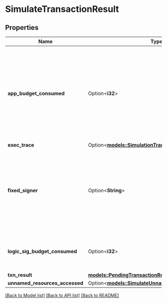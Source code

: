 # SimulateTransactionResult

## Properties

Name | Type | Description | Notes
------------ | ------------- | ------------- | -------------
**app_budget_consumed** | Option<**i32**> | Budget used during execution of an app call transaction. This value includes budged used by inner app calls spawned by this transaction. | [optional]
**exec_trace** | Option<[**models::SimulationTransactionExecTrace**](SimulationTransactionExecTrace.md)> |  | [optional]
**fixed_signer** | Option<**String**> | The account that needed to sign this transaction when no signature was provided and the provided signer was incorrect. | [optional]
**logic_sig_budget_consumed** | Option<**i32**> | Budget used during execution of a logic sig transaction. | [optional]
**txn_result** | [**models::PendingTransactionResponse**](PendingTransactionResponse.md) |  | 
**unnamed_resources_accessed** | Option<[**models::SimulateUnnamedResourcesAccessed**](SimulateUnnamedResourcesAccessed.md)> |  | [optional]

[[Back to Model list]](../README.md#documentation-for-models) [[Back to API list]](../README.md#documentation-for-api-endpoints) [[Back to README]](../README.md)



